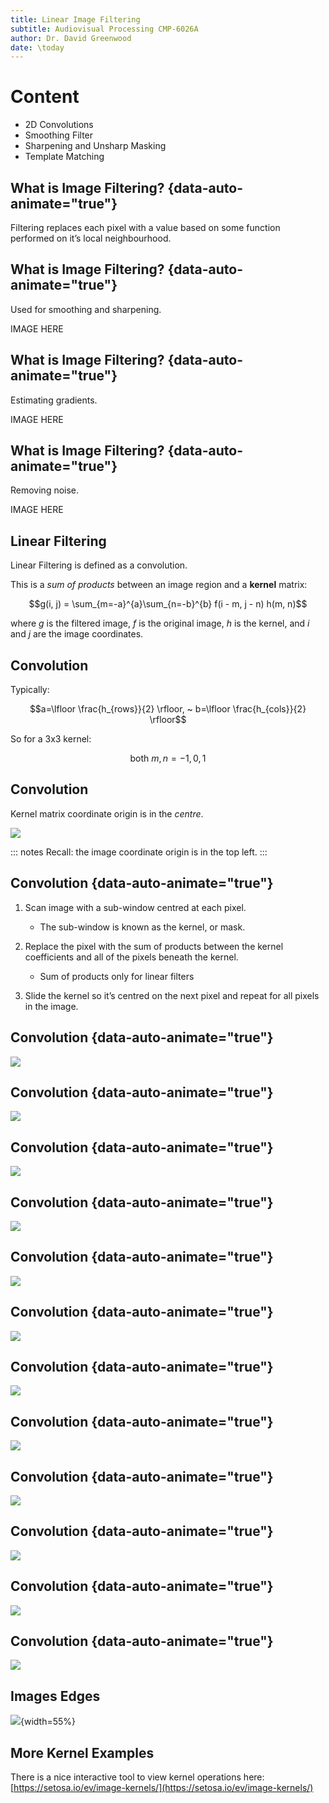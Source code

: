 ```yaml
---
title: Linear Image Filtering
subtitle: Audiovisual Processing CMP-6026A
author: Dr. David Greenwood
date: \today
---
```


# Content

- 2D Convolutions
- Smoothing Filter
- Sharpening and Unsharp Masking
- Template Matching

## What is Image Filtering? {data-auto-animate="true"}

Filtering replaces each pixel with a value based on some function performed on it’s local neighbourhood.

## What is Image Filtering? {data-auto-animate="true"}

Used for smoothing and sharpening.

IMAGE HERE

## What is Image Filtering? {data-auto-animate="true"}

Estimating gradients.

IMAGE HERE

## What is Image Filtering? {data-auto-animate="true"}

Removing noise.

IMAGE HERE

## Linear Filtering

Linear Filtering is defined as a convolution.

This is a _sum of products_ between an image region and a **kernel** matrix:

$$g(i, j) = \sum_{m=-a}^{a}\sum_{n=-b}^{b} f(i - m, j - n) h(m, n)$$

where $g$ is the filtered image, $f$ is the original image, $h$ is the kernel, and $i$ and $j$ are the image coordinates.

## Convolution

Typically:

$$a=\lfloor \frac{h_{rows}}{2} \rfloor, ~ b=\lfloor \frac{h_{cols}}{2} \rfloor$$

So for a 3x3 kernel:

$$ \text{both } m, n = -1, 0, 1$$

## Convolution

Kernel matrix coordinate origin is in the _centre_.

![](assets/plots3/kernel_coords.png)

::: notes
Recall: the image coordinate origin is in the top left.
:::

## Convolution {data-auto-animate="true"}

1. Scan image with a sub-window centred at each pixel.

   - The sub-window is known as the kernel, or mask.

2. Replace the pixel with the sum of products between the kernel coefficients and all of the pixels beneath the kernel.

   - Sum of products only for linear filters

3. Slide the kernel so it’s centred on the next pixel and repeat for all pixels in the image.

## Convolution {data-auto-animate="true"}

![](assets/plots3/kernel_11_00.png)

## Convolution {data-auto-animate="true"}

![](assets/plots3/kernel_11_01.png)

## Convolution {data-auto-animate="true"}

![](assets/plots3/kernel_11_02.png)

## Convolution {data-auto-animate="true"}

![](assets/plots3/kernel_11_03.png)

## Convolution {data-auto-animate="true"}

![](assets/plots3/kernel_11_04.png)

## Convolution {data-auto-animate="true"}

![](assets/plots3/kernel_11_all.png)

## Convolution {data-auto-animate="true"}

![](assets/plots3/kernel_11_g11.png)

## Convolution {data-auto-animate="true"}

![](assets/plots3/kernel_12_g12.png)

## Convolution {data-auto-animate="true"}

![](assets/plots3/kernel_13_g13.png)

## Convolution {data-auto-animate="true"}

![](assets/plots3/kernel_21_g21.png)

## Convolution {data-auto-animate="true"}

![](assets/plots3/kernel_28_g28.png)

## Convolution {data-auto-animate="true"}

![](assets/plots3/kernel_88_g88.png)

## Images Edges

![](assets/plots3/conv_edge_00.png){width=55%}

## More Kernel Examples

There is a nice interactive tool to view kernel operations here:
[https://setosa.io/ev/image-kernels/](https://setosa.io/ev/image-kernels/)
